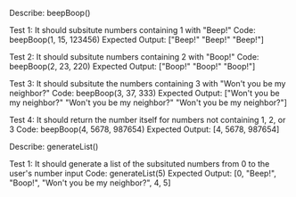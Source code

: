 <!-- README -->
<!-- Tests -->
Describe: beepBoop()

Test 1:  It should subsitute numbers containing 1 with "Beep!"
Code: beepBoop(1, 15, 123456)
Expected Output: ["Beep!" "Beep!" "Beep!"]

Test 2: It should subsitute numbers containing 2 with "Boop!"
Code: beepBoop(2, 23, 220)
Expected Output: ["Boop!" "Boop!" "Boop!"]

Test 3: It should subsitute the numbers containing 3 with "Won't you be my neighbor?"
Code: beepBoop(3, 37, 333)
Expected Output: ["Won't you be my neighbor?" "Won't you be my neighbor?" "Won't you be my neighbor?"]

Test 4: It should return the number itself for numbers not containing 1, 2, or 3
Code: beepBoop(4, 5678, 987654)
Expected Output: [4, 5678, 987654]

Describe: generateList()

Test 1: It should generate a list of the subsituted numbers from 0 to the user's number input
Code: generateList(5)
Expected Output: [0, "Beep!", "Boop!", "Won't you be my neighbor?", 4, 5]

